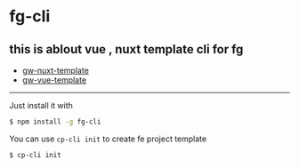 # fg-cli

## this is ablout vue , nuxt template cli for fg

- [gw-nuxt-template](https://github.com/gonwen/gw-nuxt-template)
- [gw-vue-template](https://github.com/gonwen/gw-vue-template)

---

Just install it with

```sh
$ npm install -g fg-cli
```


You can use `cp-cli init` to create fe project template

```sh
$ cp-cli init
```
